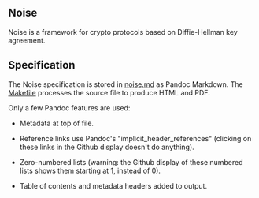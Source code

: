 
Noise
---------
Noise is a framework for crypto protocols based on Diffie-Hellman key agreement.

Specification
---------------

The Noise specification is stored in [noise.md](noise.md) as Pandoc Markdown.
The [Makefile](Makefile) processes the source file to produce HTML and PDF.

Only a few Pandoc features are used:

 - Metadata at top of file.

 - Reference links use Pandoc's "implicit_header_references" (clicking on these
   links in the Github display doesn't do anything).

 - Zero-numbered lists (warning: the Github display of these numbered lists
   shows them starting at 1, instead of 0).

 - Table of contents and metadata headers added to output.
